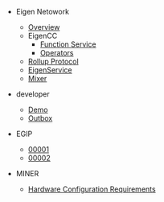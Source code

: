 - Eigen Netowork
  - [Overview](/README.md)
  - EigenCC
    - [Function Service](/cc/README.md ':include')
    - [Operators](/docs/operators.md)
  - [Rollup Protocol](/l2/README.md)
  - [EigenService](/l2/eigen_service/README.md)
  - [Mixer](/l2/box/mixer/README.md)

- developer
  - [Demo](/l2/eigen-tutorials/packages/demo-eigencall/README.md)
  - [Outbox](/l2/eigen-tutorials/packages/outbox-execute/README.md)
- EGIP
  - [00001](/docs/egip/00001.md)
  - [00002](/docs/egip/00002.md)
- MINER
  - [Hardware Configuration Requirements](/docs/miners.md)

